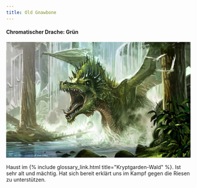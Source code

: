 ```yaml
---
title: Old Gnawbone
---
```


#### Chromatischer Drache: Grün

<img src='/images/skt/gnawbone.jpg' style="max-width: 500px" />

Haust im {% include glossary_link.html title="Kryptgarden-Wald" %}. Ist sehr alt und mächtig.
Hat sich bereit erklärt uns im Kampf gegen die Riesen zu unterstützen.
